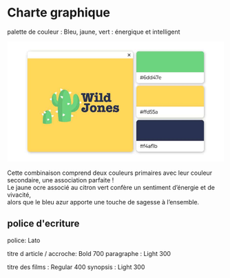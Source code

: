 # Charte graphique


palette de couleur :  Bleu, jaune, vert : énergique et intelligent  

![img.png](img.png)  

Cette combinaison comprend deux couleurs primaires avec leur couleur secondaire, une association parfaite !  
Le jaune ocre associé au citron vert confère un sentiment d’énergie et de vivacité,  
alors que le bleu azur apporte une touche de sagesse à l’ensemble.


##  police d'ecriture

police: Lato

titre d article / accroche: Bold 700 
paragraphe : Light 300 

titre des films : Regular 400
synopsis : Light 300